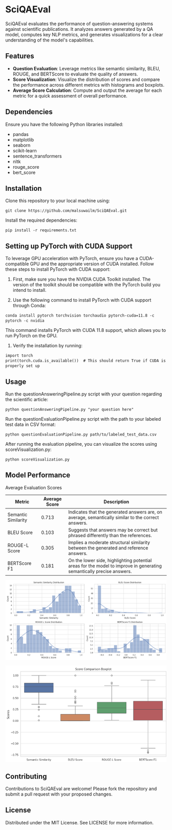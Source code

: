 # SciQAEval

SciQAEval evaluates the performance of question-answering systems against scientific publications. It analyzes answers generated by a QA model, computes key NLP metrics, and generates visualizations for a clear understanding of the model's capabilities.

## Features

- **Question Evaluation**: Leverage metrics like semantic similarity, BLEU, ROUGE, and BERTScore to evaluate the quality of answers.
- **Score Visualization**: Visualize the distribution of scores and compare the performance across different metrics with histograms and boxplots.
- **Average Score Calculation**: Compute and output the average for each metric for a quick assessment of overall performance.

## Dependencies

Ensure you have the following Python libraries installed:

- pandas
- matplotlib
- seaborn
- scikit-learn
- sentence_transformers
- nltk
- rouge_score
- bert_score

## Installation

Clone this repository to your local machine using:

```
git clone https://github.com/malsuwailm/SciQAEval.git
```

Install the required dependencies:

```
pip install -r requirements.txt
```

## Setting up PyTorch with CUDA Support

To leverage GPU acceleration with PyTorch, ensure you have a CUDA-compatible GPU and the appropriate version of CUDA installed. Follow these steps to install PyTorch with CUDA support:

1. First, make sure you have the NVIDIA CUDA Toolkit installed. The version of the toolkit should be compatible with the PyTorch build you intend to install.

2. Use the following command to install PyTorch with CUDA support through Conda:

```
conda install pytorch torchvision torchaudio pytorch-cuda=11.8 -c pytorch -c nvidia
```

This command installs PyTorch with CUDA 11.8 support, which allows you to run PyTorch on the GPU.

1. Verify the installation by running:

```
import torch
print(torch.cuda.is_available())  # This should return True if CUDA is properly set up
```

## Usage

Run the questionAnsweringPipeline.py script with your question regarding the scientific article:

```
python questionAnsweringPipeline.py "your question here"
```

Run the questionEvaluationPipeline.py script with the path to your labeled test data in CSV format:

```
python questionEvaluationPipeline.py path/to/labeled_test_data.csv
```

After running the evaluation pipeline, you can visualize the scores using scoreVisualization.py:

```
python scoreVisualization.py
```

## Model Performance

Average Evaluation Scores

| Metric                    | Average Score | Description |
|---------------------------|---------------|-------------|
| Semantic Similarity       | 0.713         | Indicates that the generated answers are, on average, semantically similar to the correct answers. |
| BLEU Score                | 0.103         | Suggests that answers may be correct but phrased differently than the references. |
| ROUGE-L Score             | 0.305         | Implies a moderate structural similarity between the generated and reference answers. |
| BERTScore F1              | 0.181         | On the lower side, highlighting potential areas for the model to improve in generating semantically precise answers. |


![Histograms](https://github.com/malsuwailm/SciQAEval/blob/main/visualizations/bars.png)

![BoxPlot](https://github.com/malsuwailm/SciQAEval/blob/main/visualizations/boxplot.png)

## Contributing

Contributions to SciQAEval are welcome! Please fork the repository and submit a pull request with your proposed changes.

## License

Distributed under the MIT License. See LICENSE for more information.

